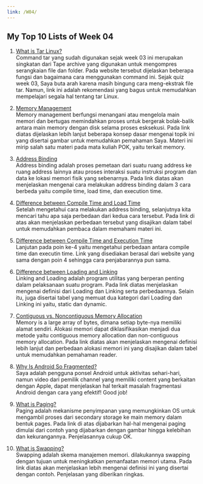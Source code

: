 ```yaml
---
link: /W04/
---
```


## My Top 10 Lists of Week 04
1. [What is Tar Linux?](https://www.hostinger.co.id/tutorial/tar-linux/)<br>
Command tar yang sudah digunakan sejak week 03 ini merupakan singkatan dari Tape archive yang digunakan untuk mengompres serangkaian file dan folder. Pada website tersebut dijelaskan beberapa fungsi dan bagaimana cara menggunakan command ini. Sejak quiz week 03, Saya buta arah karena masih bingung cara meng-ekstrak file tar. Namun, link ini adalah rekomendasi yang bagus untuk memudahkan mempelajari segala hal tentang tar Linux.

2. [Memory Management](https://www.tutorialspoint.com/operating_system/os_memory_management.htm)<br>
Memory management berfungsi menangani atau mengelola main memori dan bertugas memindahkan proses untuk bergerak bolak-balik antara main memory dengan disk selama proses esksekusi. Pada link diatas dijelaskan lebih lanjut beberapa konsep dasar mengenai topik ini yang disertai gambar untuk memudahkan pemahaman Saya. Materi ini mirip salah satu materi pada mata kuliah POK, yaitu terkait memory.

3. [Address Binding](https://www.geeksforgeeks.org/mapping-virtual-addresses-to-physical-addresses/)<br>
Address binding adalah proses pemetaan dari suatu ruang address ke ruang address lainnya atau proses interaksi suatu instruksi program dan data ke lokasi memori fisik yang sebenarnya. Pada link diatas akan menjelaskan mengenai cara melakukan address binding dalam 3 cara berbeda yaitu compile time, load time, dan execution time.

4. [Difference between Compile Time and Load Time](https://www.geeksforgeeks.org/difference-between-compile-time-and-load-time-address-binding/)<br>
Setelah mengetahui cara melakukan address binding, selanjutnya kita mencari tahu apa saja perbedaan dari kedua cara tersebut. Pada link di atas akan menjelaskan perbedaan tersebut yang disajikan dalam tabel untuk memudahkan pembaca dalam memahami materi ini. 

5. [Difference between Compile Time and Execution Time](https://www.geeksforgeeks.org/difference-between-compile-time-and-execution-time-address-binding/)<br>
Lanjutan pada poin ke-4 yaitu mengetahui perbedaan antara compile time dan executin time. Link yang disediakan berasal dari website yang sama dengan poin 4 sehingga cara penjabarannya pun sama.

6. [Difference between Loading and Linking](https://www.geeksforgeeks.org/difference-between-loading-and-linking/)<br>
Linking and Loading adalah program utilitas yang berperan penting dalam pelaksanaan suatu program. Pada link diatas menjelaskan mengenai definisi dari Loading dan Linking serta perbedaannya. Selain itu, juga disertai tabel yang memuat dua kategori dari Loading dan Linking ini yaitu, static dan dynamic.

7. [Contiguous vs. Noncontiguous Memory Allocation](https://techdifferences.com/difference-between-contiguous-and-non-contiguous-memory-allocation.html)<br>
Memory is a large array of bytes, dimana setiap byte-nya memiliki alamat sendiri. Alokasi memori dapat diklasifikasikan menjadi dua metode yaitu contiguous memory allocation dan non-contiguous memory allocation. Pada link diatas akan menjelaskan mengenai definisi lebih lanjut dan perbedaan alokasi memori ini yang disajikan dalam tabel untuk memudahkan pemahaman reader.

8. [Why Is Android So Fragmented?](https://www.youtube.com/watch?v=WCjyslpd8ao)<br>
Saya adalah pengguna ponsel Android untuk aktivitas sehari-hari, namun video dari pemilik channel yang memiliki content yang berkaitan dengan Apple, dapat menjelaskan hal terkait masalah fragmentasi Android dengan cara yang efektif! Good job!

9. [What is Paging?](https://www.guru99.com/paging-in-operating-system.html)<br>
Paging adalah mekanisme penyimpanan yang memungkinkan OS untuk mengambil proses dari secondary storage ke main memory dalam bentuk pages. Pada link di atas dijabarkan hal-hal mengenai paging dimulai dari contoh yang dijabarkan dengan gambar hingga kelebihan dan kekurangannya. Penjelasannya cukup OK.

10. [What is Swapping?](https://www.javatpoint.com/swapping-in-operating-system)<br>
Swapping adalah skema manajemen memori. dilakukannya swapping dengan tujuan untuk meningkatkan pemanfaatan memori utama. Pada link diatas akan menjelaskan lebih mengenai definisi ini yang disertai dengan contoh. Penjelasan yang diberikan ringkas.
